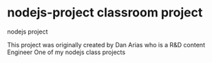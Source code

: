 # nodejs-project classroom project
nodejs project

This project was originally created by Dan Arias who is a R&D content Engineer
One of my nodejs class projects

